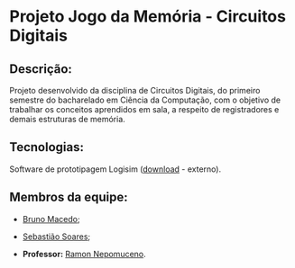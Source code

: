 # Projeto Jogo da Memória - Circuitos Digitais

## Descrição:
Projeto desenvolvido da disciplina de Circuitos Digitais, do primeiro semestre do bacharelado em Ciência da Computação, com o objetivo de trabalhar os conceitos aprendidos em sala, a respeito de registradores e demais estruturas de memória.

## Tecnologias:
Software de prototipagem Logisim ([download](https://sourceforge.net/projects/circuit/) - externo).

## Membros da equipe:
- [Bruno Macedo](github.com/brunom-dev);
- [Sebastião Soares](github.com/sebastiaosoares);

- **Professor:** [Ramon Nepomuceno](mailto:ramon.nepomuceno@ufca.edu.br).